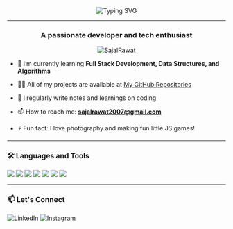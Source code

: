 <p align="center">
  <img src="https://readme-typing-svg.herokuapp.com?font=Fira+Code&size=24&duration=3000&pause=1000&color=0E75B6&center=true&vCenter=true&width=600&lines=Hi+%F0%9F%91%8B%2C+I'm+Sajal;A+Passionate+Developer;Tech+Enthusiast+%7C+Coder+%7C+Learner" alt="Typing SVG" />
</p>

---

<h3 align="center">A passionate developer and tech enthusiast</h3>

<p align="center">
  <img src="https://komarev.com/ghpvc/?username=SajalRawat&label=Profile%20views&color=0e75b6&style=flat" alt="SajalRawat" />
</p>

- 🌱 I’m currently learning **Full Stack Development, Data Structures, and Algorithms**

- 👨‍💻 All of my projects are available at [My GitHub Repositories](https://github.com/SajalRawat?tab=repositories)

- 📝 I regularly write notes and learnings on coding

- 📫 How to reach me: **sajalrawat2007@gmail.com** 

- ⚡ Fun fact: I love photography and making fun little JS games!

---

### 🛠️ Languages and Tools
<p align="left">
  <img src="https://img.shields.io/badge/C++-00599C?style=flat&logo=c%2B%2B&logoColor=white"/>
  <img src="https://img.shields.io/badge/JavaScript-F7DF1E?style=flat&logo=javascript&logoColor=black"/>
  <img src="https://img.shields.io/badge/HTML5-E34F26?style=flat&logo=html5&logoColor=white"/>
  <img src="https://img.shields.io/badge/CSS3-1572B6?style=flat&logo=css3&logoColor=white"/>
  <img src="https://img.shields.io/badge/Node.js-339933?style=flat&logo=node.js&logoColor=white"/>
  <img src="https://img.shields.io/badge/Git-F05032?style=flat&logo=git&logoColor=white"/>
  <img src="https://img.shields.io/badge/GitHub-181717?style=flat&logo=github&logoColor=white"/>
</p>

---

### 📫 Let's Connect
<p align="left">
  <a href="https://www.linkedin.com/in/sajal-rawat-a46021375/" target="blank"><img align="center" src="https://img.shields.io/badge/LinkedIn-blue?logo=linkedin&style=flat-square" alt="LinkedIn" /></a>
  <a href="https://www.instagram.com/sajalrwt/" target="blank"><img align="center" src="https://img.shields.io/badge/Instagram-E4405F?logo=instagram&logoColor=white" alt="Instagram" /></a>
</p>
